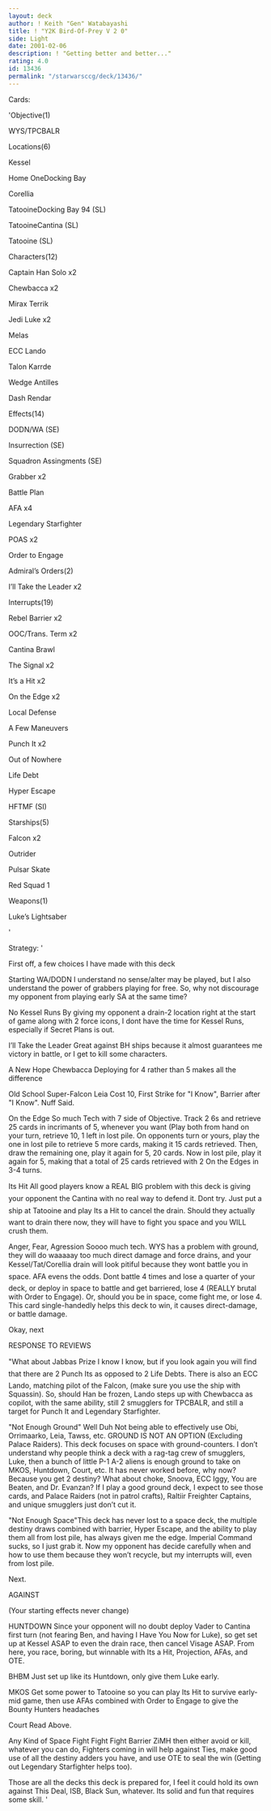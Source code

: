 ```yaml
---
layout: deck
author: ! Keith "Gen" Watabayashi
title: ! "Y2K Bird-Of-Prey V 2 0"
side: Light
date: 2001-02-06
description: ! "Getting better and better..."
rating: 4.0
id: 13436
permalink: "/starwarsccg/deck/13436/"
---
```

Cards: 

'Objective(1)

WYS/TPCBALR


Locations(6)

Kessel

Home OneDocking Bay

Corellia

TatooineDocking Bay 94 (SL)

TatooineCantina (SL)

Tatooine (SL)


Characters(12)

Captain Han Solo x2

Chewbacca x2

Mirax Terrik

Jedi Luke x2

Melas

ECC Lando

Talon Karrde

Wedge Antilles

Dash Rendar


Effects(14)

DODN/WA (SE)

Insurrection (SE)

Squadron Assingments (SE)

Grabber x2

Battle Plan

AFA x4

Legendary Starfighter

POAS x2

Order to Engage


Admiral’s Orders(2)

I’ll Take the Leader x2


Interrupts(19)

Rebel Barrier x2

OOC/Trans. Term x2

Cantina Brawl

The Signal x2

It’s a Hit x2

On the Edge x2

Local Defense

A Few Maneuvers

Punch It x2

Out of Nowhere

Life Debt

Hyper Escape

HFTMF (SI)


Starships(5)

Falcon x2

Outrider

Pulsar Skate

Red Squad 1


Weapons(1)

Luke’s Lightsaber

'

Strategy: '

First off, a few choices I have made with this deck


Starting WA/DODN I understand no sense/alter may be played, but I also understand the power of grabbers playing for free. So, why not discourage my opponent from playing early SA at the same time?


No Kessel Runs By giving my opponent a drain-2 location right at the start of game along with 2 force icons, I dont have the time for Kessel Runs, especially if Secret Plans is out.


I’ll Take the Leader Great against BH ships because it almost guarantees me victory in battle, or I get to kill some characters.


A New Hope Chewbacca Deploying for 4 rather than 5 makes all the difference


Old School Super-Falcon Leia Cost 10, First Strike for "I Know", Barrier after "I Know". Nuff Said.


On the Edge So much Tech with 7 side of Objective. Track 2 6s and retrieve 25 cards in incrimants of 5, whenever you want (Play both from hand on your turn, retrieve 10, 1 left in lost pile. On opponents turn or yours, play the one in lost pile to retrieve 5 more cards, making it 15 cards retrieved. Then, draw the remaining one, play it again for 5, 20 cards. Now in lost pile, play it again for 5, making that a total of 25 cards retrieved with 2 On the Edges in 3-4 turns.


Its Hit All good players know a REAL BIG problem with this deck is giving your opponent the Cantina with no real way to defend it. Dont try. Just put a ship at Tatooine and play Its a Hit to cancel the drain. Should they actually want to drain there now, they will have to fight you space and you WILL crush them.


Anger, Fear, Agression Soooo much tech. WYS has a problem with ground, they will do waaaaay too much direct damage and force drains, and your Kessel/Tat/Corellia drain will look pitiful because they wont battle you in space. AFA evens the odds. Dont battle 4 times and lose a quarter of your deck, or deploy in space to battle and get barriered, lose 4 (REALLY brutal with Order to Engage). Or, should you be in space, come fight me, or lose 4. This card single-handedly helps this deck to win, it causes direct-damage, or battle damage.


Okay, next


RESPONSE TO REVIEWS


"What about Jabbas Prize I know I know, but if you look again you will find that there are 2 Punch Its as opposed to 2 Life Debts. There is also an ECC Lando, matching pilot of the Falcon, (make sure you use the ship with Squassin). So, should Han be frozen, Lando steps up with Chewbacca as copilot, with the same ability, still 2 smugglers for TPCBALR, and still a target for Punch It and Legendary Starfighter.


"Not Enough Ground" Well Duh Not being able to effectively use Obi, Orrimaarko, Leia, Tawss, etc. GROUND IS NOT AN OPTION (Excluding Palace Raiders). This deck focuses on space with ground-counters. I don’t understand why people think a deck with a rag-tag crew of smugglers, Luke, then a bunch of little P-1 A-2 aliens is enough ground to take on MKOS, Huntdown, Court, etc. It has never worked before, why now? Because you get 2 destiny? What about choke, Snoova, ECC Iggy, You are Beaten, and Dr. Evanzan? If I play a good ground deck, I expect to see those cards, and Palace Raiders (not in patrol crafts), Raltiir Freighter Captains, and unique smugglers just don’t cut it.


"Not Enough Space"This deck has never lost to a space deck, the multiple destiny draws combined with barrier, Hyper Escape, and the ability to play them all from lost pile, has always given me the edge. Imperial Command sucks, so I just grab it. Now my opponent has decide carefully when and how to use them because they won’t recycle, but my interrupts will, even from lost pile.


Next.


AGAINST


(Your starting effects never change)


HUNTDOWN Since your opponent will no doubt deploy Vader to Cantina first turn (not fearing Ben, and having I Have You Now for Luke), so get set up at Kessel ASAP to even the drain race, then cancel Visage ASAP. From here, you race, boring, but winnable with Its a Hit, Projection, AFAs, and OTE.


BHBM Just set up like its Huntdown, only give them Luke early.


MKOS Get some power to Tatooine so you can play Its Hit to survive early-mid game, then use AFAs combined with Order to Engage to give the Bounty Hunters headaches


Court Read Above.


Any Kind of Space Fight Fight Fight Barrier ZiMH then either avoid or kill, whatever you can do, Fighters coming in will help against Ties, make good use of all the destiny adders you have, and use OTE to seal the win (Getting out Legendary Starfighter helps too).


Those are all the decks this deck is prepared for, I feel it could hold its own against This Deal, ISB, Black Sun, whatever. Its solid and fun that requires some skill. '
